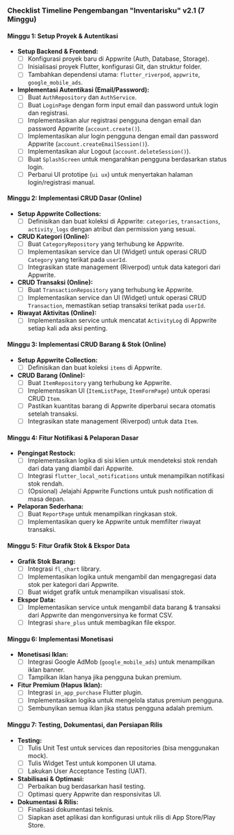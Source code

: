 ### Checklist Timeline Pengembangan "Inventarisku" v2.1 (7 Minggu)

#### Minggu 1: Setup Proyek & Autentikasi
*   **Setup Backend & Frontend:**
    *   [ ] Konfigurasi proyek baru di Appwrite (Auth, Database, Storage).
    *   [ ] Inisialisasi proyek Flutter, konfigurasi Git, dan struktur folder.
    *   [ ] Tambahkan dependensi utama: `flutter_riverpod`, `appwrite`, `google_mobile_ads`.
*   **Implementasi Autentikasi (Email/Password):**
    *   [ ] Buat `AuthRepository` dan `AuthService`.
    *   [ ] Buat `LoginPage` dengan form input email dan password untuk login dan registrasi.
    *   [ ] Implementasikan alur registrasi pengguna dengan email dan password Appwrite (`account.create()`).
    *   [ ] Implementasikan alur login pengguna dengan email dan password Appwrite (`account.createEmailSession()`).
    *   [ ] Implementasikan alur Logout (`account.deleteSession()`).
    *   [ ] Buat `SplashScreen` untuk mengarahkan pengguna berdasarkan status login.
    *   [ ] Perbarui UI prototipe (`ui ux`) untuk menyertakan halaman login/registrasi manual.

#### Minggu 2: Implementasi CRUD Dasar (Online)
*   **Setup Appwrite Collections:**
    *   [ ] Definisikan dan buat koleksi di Appwrite: `categories`, `transactions`, `activity_logs` dengan atribut dan permission yang sesuai.
*   **CRUD Kategori (Online):**
    *   [ ] Buat `CategoryRepository` yang terhubung ke Appwrite.
    *   [ ] Implementasikan service dan UI (Widget) untuk operasi CRUD `Category` yang terikat pada `userId`.
    *   [ ] Integrasikan state management (Riverpod) untuk data kategori dari Appwrite.
*   **CRUD Transaksi (Online):**
    *   [ ] Buat `TransactionRepository` yang terhubung ke Appwrite.
    *   [ ] Implementasikan service dan UI (Widget) untuk operasi CRUD `Transaction`, memastikan setiap transaksi terikat pada `userId`.
*   **Riwayat Aktivitas (Online):**
    *   [ ] Implementasikan service untuk mencatat `ActivityLog` di Appwrite setiap kali ada aksi penting.

#### Minggu 3: Implementasi CRUD Barang & Stok (Online)
*   **Setup Appwrite Collection:**
    *   [ ] Definisikan dan buat koleksi `items` di Appwrite.
*   **CRUD Barang (Online):**
    *   [ ] Buat `ItemRepository` yang terhubung ke Appwrite.
    *   [ ] Implementasikan UI (`ItemListPage`, `ItemFormPage`) untuk operasi CRUD `Item`.
    *   [ ] Pastikan kuantitas barang di Appwrite diperbarui secara otomatis setelah transaksi.
    *   [ ] Integrasikan state management (Riverpod) untuk data `Item`.

#### Minggu 4: Fitur Notifikasi & Pelaporan Dasar
*   **Pengingat Restock:**
    *   [ ] Implementasikan logika di sisi klien untuk mendeteksi stok rendah dari data yang diambil dari Appwrite.
    *   [ ] Integrasi `flutter_local_notifications` untuk menampilkan notifikasi stok rendah.
    *   [ ] (Opsional) Jelajahi Appwrite Functions untuk push notification di masa depan.
*   **Pelaporan Sederhana:**
    *   [ ] Buat `ReportPage` untuk menampilkan ringkasan stok.
    *   [ ] Implementasikan query ke Appwrite untuk memfilter riwayat transaksi.

#### Minggu 5: Fitur Grafik Stok & Ekspor Data
*   **Grafik Stok Barang:**
    *   [ ] Integrasi `fl_chart` library.
    *   [ ] Implementasikan logika untuk mengambil dan mengagregasi data stok per kategori dari Appwrite.
    *   [ ] Buat widget grafik untuk menampilkan visualisasi stok.
*   **Ekspor Data:**
    *   [ ] Implementasikan service untuk mengambil data barang & transaksi dari Appwrite dan mengonversinya ke format CSV.
    *   [ ] Integrasi `share_plus` untuk membagikan file ekspor.

#### Minggu 6: Implementasi Monetisasi
*   **Monetisasi Iklan:**
    *   [ ] Integrasi Google AdMob (`google_mobile_ads`) untuk menampilkan iklan banner.
    *   [ ] Tampilkan iklan hanya jika pengguna bukan premium.
*   **Fitur Premium (Hapus Iklan):**
    *   [ ] Integrasi `in_app_purchase` Flutter plugin.
    *   [ ] Implementasikan logika untuk mengelola status premium pengguna.
    *   [ ] Sembunyikan semua iklan jika status pengguna adalah premium.

#### Minggu 7: Testing, Dokumentasi, dan Persiapan Rilis
*   **Testing:**
    *   [ ] Tulis Unit Test untuk services dan repositories (bisa menggunakan mock).
    *   [ ] Tulis Widget Test untuk komponen UI utama.
    *   [ ] Lakukan User Acceptance Testing (UAT).
*   **Stabilisasi & Optimasi:**
    *   [ ] Perbaikan bug berdasarkan hasil testing.
    *   [ ] Optimasi query Appwrite dan responsivitas UI.
*   **Dokumentasi & Rilis:**
    *   [ ] Finalisasi dokumentasi teknis.
    *   [ ] Siapkan aset aplikasi dan konfigurasi untuk rilis di App Store/Play Store.
